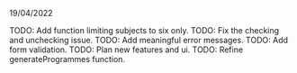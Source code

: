 19/04/2022

TODO: Add function limiting subjects to six only.
TODO: Fix the checking and unchecking issue.
TODO: Add meaningful error messages.
TODO: Add form validation.
TODO: Plan new features and ui.
TODO: Refine generateProgrammes function. 